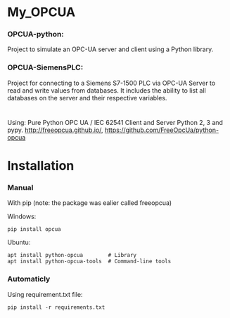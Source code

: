 # My_OPCUA

### OPCUA-python: 
Project to simulate an OPC-UA server and client using a Python library.

### OPCUA-SiemensPLC:
Project for connecting to a Siemens S7-1500 PLC via  OPC-UA Server to read and write values from databases. It includes the ability to list all databases on the server and their respective variables.
#
Using:
Pure Python OPC UA / IEC 62541 Client and Server Python 2, 3 and pypy.
http://freeopcua.github.io/, https://github.com/FreeOpcUa/python-opcua
#

# Installation

### Manual
With pip (note: the package was ealier called freeopcua)

Windows:

    pip install opcua

Ubuntu:

    apt install python-opcua        # Library
    apt install python-opcua-tools  # Command-line tools

### Automaticly
Using requirement.txt file:

    pip install -r requirements.txt